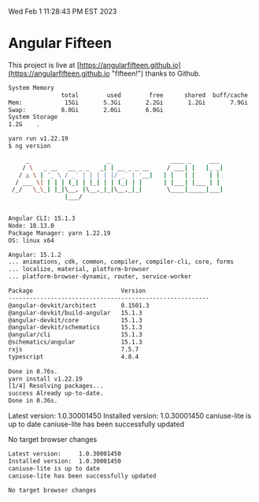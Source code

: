 Wed Feb  1 11:28:43 PM EST 2023

# Angular Fifteen


This project is live at [https://angularfifteen.github.io](https://angularfifteen.github.io "fifteen!") thanks to Github.

```bash
System Memory
               total        used        free      shared  buff/cache   available
Mem:            15Gi       5.3Gi       2.2Gi       1.2Gi       7.9Gi       8.5Gi
Swap:          8.0Gi       2.0Gi       6.0Gi
System Storage
1.2G	.
```
```bash
yarn run v1.22.19
$ ng version

     _                      _                 ____ _     ___
    / \   _ __   __ _ _   _| | __ _ _ __     / ___| |   |_ _|
   / △ \ | '_ \ / _` | | | | |/ _` | '__|   | |   | |    | |
  / ___ \| | | | (_| | |_| | | (_| | |      | |___| |___ | |
 /_/   \_\_| |_|\__, |\__,_|_|\__,_|_|       \____|_____|___|
                |___/
    

Angular CLI: 15.1.3
Node: 18.13.0
Package Manager: yarn 1.22.19
OS: linux x64

Angular: 15.1.2
... animations, cdk, common, compiler, compiler-cli, core, forms
... localize, material, platform-browser
... platform-browser-dynamic, router, service-worker

Package                         Version
---------------------------------------------------------
@angular-devkit/architect       0.1501.3
@angular-devkit/build-angular   15.1.3
@angular-devkit/core            15.1.3
@angular-devkit/schematics      15.1.3
@angular/cli                    15.1.3
@schematics/angular             15.1.3
rxjs                            7.5.7
typescript                      4.8.4
    
Done in 0.76s.
yarn install v1.22.19
[1/4] Resolving packages...
success Already up-to-date.
Done in 0.36s.
```
Latest version:     1.0.30001450
Installed version:  1.0.30001450
caniuse-lite is up to date
caniuse-lite has been successfully updated

No target browser changes
```bash
Latest version:     1.0.30001450
Installed version:  1.0.30001450
caniuse-lite is up to date
caniuse-lite has been successfully updated

No target browser changes
```
```bash
